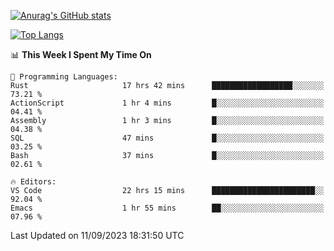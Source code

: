 [![Anurag's GitHub stats](https://github-readme-stats.vercel.app/api?username=wugouzi&count_private=true)](https://github.com/anuraghazra/github-readme-stats)

[![Top Langs](https://github-readme-stats.vercel.app/api/top-langs/?username=wugouzi&layout=compact&count_private=true&hide=html)](https://github.com/anuraghazra/github-readme-stats)

<!--START_SECTION:waka-->
📊 **This Week I Spent My Time On** 

```text
💬 Programming Languages: 
Rust                     17 hrs 42 mins      ██████████████████░░░░░░░   73.21 % 
ActionScript             1 hr 4 mins         █░░░░░░░░░░░░░░░░░░░░░░░░   04.41 % 
Assembly                 1 hr 3 mins         █░░░░░░░░░░░░░░░░░░░░░░░░   04.38 % 
SQL                      47 mins             █░░░░░░░░░░░░░░░░░░░░░░░░   03.25 % 
Bash                     37 mins             █░░░░░░░░░░░░░░░░░░░░░░░░   02.61 % 

🔥 Editors: 
VS Code                  22 hrs 15 mins      ███████████████████████░░   92.04 % 
Emacs                    1 hr 55 mins        ██░░░░░░░░░░░░░░░░░░░░░░░   07.96 % 
```


 Last Updated on 11/09/2023 18:31:50 UTC
<!--END_SECTION:waka-->

<!--
**wugouzi/wugouzi** is a ✨ _special_ ✨ repository because its `README.md` (this file) appears on your GitHub profile.

Here are some ideas to get you started:

- 🔭 I’m currently working on ...
- 🌱 I’m currently learning ...
- 👯 I’m looking to collaborate on ...
- 🤔 I’m looking for help with ...
- 💬 Ask me about ...
- 📫 How to reach me: ...
- 😄 Pronouns: ...
- ⚡ Fun fact: ...
-->
